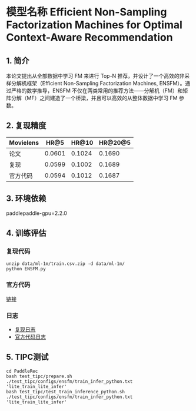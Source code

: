 # 模型名称 Efficient Non-Sampling Factorization Machines for Optimal Context-Aware Recommendation
## 1. 简介
本论文提出从全部数据中学习 FM 来进行 Top-N 推荐，并设计了一个高效的非采样分解机框架（Efficient Non-Sampling Factorization Machines, ENSFM）。通过严格的数学推导，ENSFM 不仅在两类常用的推荐方法——分解机（FM）和矩阵分解（MF）之间建造了一个桥梁，并且可以高效的从整体数据中学习 FM 参数。 
## 2. 复现精度
| Movielens   |HR@5|   HR@10   |HR@20@5|
| ---- | ----  |  ---- | ----  | 
| 论文  | 0.0601 |0.1024|0.1690|
| 复现  | 0.0599 |0.1002|0.1689|
| 官方代码  | 0.0594 |0.1012|0.1687|

## 3. 环境依赖
paddlepaddle-gpu=2.2.0
## 4. 训练评估
### 复现代码
```
unzip data/ml-1m/train.csv.zip -d data/ml-1m/ 
python ENSFM.py
```
### 官方代码
[链接](https://github.com/chenchongthu/ENSFM)
### 日志
- [复现日志](./data/ml-1m/ENSFM.txt)
- [官方代码日志](./data/ml-1m/ENSFM-tf.txt)
## 5. TIPC测试
```
cd PaddleRec
bash test_tipc/prepare.sh ./test_tipc/configs/ensfm/train_infer_python.txt 'lite_train_lite_infer'
bash test_tipc/test_train_inference_python.sh ./test_tipc/configs/ensfm/train_infer_python.txt 'lite_train_lite_infer'
```